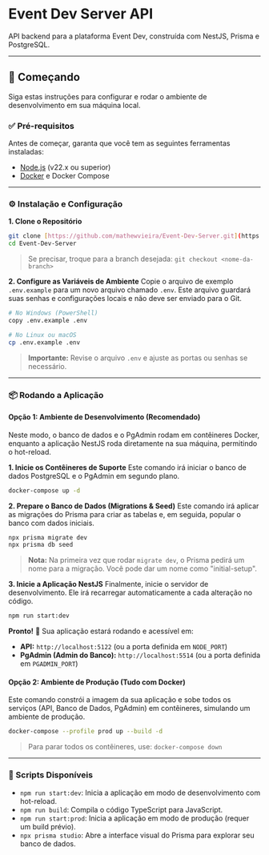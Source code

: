 # Event Dev Server API

API backend para a plataforma Event Dev, construída com NestJS, Prisma e PostgreSQL.

---

## 🚀 Começando

Siga estas instruções para configurar e rodar o ambiente de desenvolvimento em sua máquina local.

### ✅ Pré-requisitos

Antes de começar, garanta que você tem as seguintes ferramentas instaladas:
* [Node.js](https://nodejs.org/) (v22.x ou superior)
* [Docker](https://www.docker.com/products/docker-desktop/) e Docker Compose

---

### ⚙️ Instalação e Configuração

**1. Clone o Repositório**
```bash
git clone [https://github.com/mathewvieira/Event-Dev-Server.git](https://github.com/mathewvieira/Event-Dev-Server.git)
cd Event-Dev-Server
```
> Se precisar, troque para a branch desejada: `git checkout <nome-da-branch>`

**2. Configure as Variáveis de Ambiente**
Copie o arquivo de exemplo `.env.example` para um novo arquivo chamado `.env`. Este arquivo guardará suas senhas e configurações locais e não deve ser enviado para o Git.

```bash
# No Windows (PowerShell)
copy .env.example .env

# No Linux ou macOS
cp .env.example .env
```
> **Importante:** Revise o arquivo `.env` e ajuste as portas ou senhas se necessário.

---

### 📦 Rodando a Aplicação

#### Opção 1: Ambiente de Desenvolvimento (Recomendado)
Neste modo, o banco de dados e o PgAdmin rodam em contêineres Docker, enquanto a aplicação NestJS roda diretamente na sua máquina, permitindo o hot-reload.

**1. Inicie os Contêineres de Suporte**
Este comando irá iniciar o banco de dados PostgreSQL e o PgAdmin em segundo plano.

```bash
docker-compose up -d
```

**2. Prepare o Banco de Dados (Migrations & Seed)**
Este comando irá aplicar as migrações do Prisma para criar as tabelas e, em seguida, popular o banco com dados iniciais.
```bash
npx prisma migrate dev
npx prisma db seed
```
> **Nota:** Na primeira vez que rodar `migrate dev`, o Prisma pedirá um nome para a migração. Você pode dar um nome como "initial-setup".

**3. Inicie a Aplicação NestJS**
Finalmente, inicie o servidor de desenvolvimento. Ele irá recarregar automaticamente a cada alteração no código.
```bash
npm run start:dev
```

**Pronto!** 🎉 Sua aplicação estará rodando e acessível em:
* **API:** `http://localhost:5122` (ou a porta definida em `NODE_PORT`)
* **PgAdmin (Admin do Banco):** `http://localhost:5514` (ou a porta definida em `PGADMIN_PORT`)

#### Opção 2: Ambiente de Produção (Tudo com Docker)
Este comando constrói a imagem da sua aplicação e sobe todos os serviços (API, Banco de Dados, PgAdmin) em contêineres, simulando um ambiente de produção.

```bash
docker-compose --profile prod up --build -d
```
> Para parar todos os contêineres, use: `docker-compose down`

---

### 📜 Scripts Disponíveis

* `npm run start:dev`: Inicia a aplicação em modo de desenvolvimento com hot-reload.
* `npm run build`: Compila o código TypeScript para JavaScript.
* `npm run start:prod`: Inicia a aplicação em modo de produção (requer um build prévio).
* `npx prisma studio`: Abre a interface visual do Prisma para explorar seu banco de dados.
